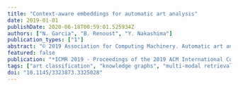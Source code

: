 ```yaml
---
title: "Context-aware embeddings for automatic art analysis"
date: 2019-01-01
publishDate: 2020-06-18T00:59:01.525934Z
authors: ["N. Garcia", "B. Renoust", "Y. Nakashima"]
publication_types: ["1"]
abstract: "© 2019 Association for Computing Machinery. Automatic art analysis aims to classify and retrieve artistic representations from a collection of images by using computer vision and machine learning techniques. In this work, we propose to enhance visual representations from neural networks with contextual artistic information. Whereas visual representations are able to capture information about the content and the style of an artwork, our proposed context-aware embeddings additionally encode relationships between different artistic attributes, such as author, school, or historical period. We design two different approaches for using context in automatic art analysis. In the first one, contextual data is obtained through a multi-task learning model, in which several attributes are trained together to find visual relationships between elements. In the second approach, context is obtained through an art-specific knowledge graph, which encodes relationships between artistic attributes. An exhaustive evaluation of both of our models in several art analysis problems, such as author identification, type classification, or cross-modal retrieval, show that performance is improved by up to 7.3% in art classification and 37.24% in retrieval when context-aware embeddings are used."
featured: false
publication: "*ICMR 2019 - Proceedings of the 2019 ACM International Conference on Multimedia Retrieval*"
tags: ["art classification", "knowledge graphs", "multi-modal retrieval"]
doi: "10.1145/3323873.3325028"
---
```


